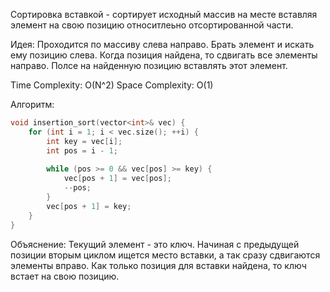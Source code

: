 Сортировка вставкой - сортирует исходный массив на месте вставляя элемент на свою позицию относитлеьно отсортированной части.
 
Идея: Проходится по массиву слева направо. Брать элемент и искать ему позицию слева. Когда позиция найдена, то сдвигать все элементы направо. Полсе на найденную позицию вставлять этот элемент.

Time Complexity: O(N^2)
Space Complexity: O(1)

Алгоритм:
```cpp
void insertion_sort(vector<int>& vec) {
    for (int i = 1; i < vec.size(); ++i) {
        int key = vec[i];
        int pos = i - 1;
        
        while (pos >= 0 && vec[pos] >= key) {
            vec[pos + 1] = vec[pos];
            --pos;
        }
        vec[pos + 1] = key;
    }
}
```
Объяснение: Текущий элемент - это ключ. Начиная с предыдущей позиции вторым циклом ищется место вставки, а так сразу сдвигаются элементы вправо. Как только позиция для вставки найдена, то ключ встает на свою позицию.